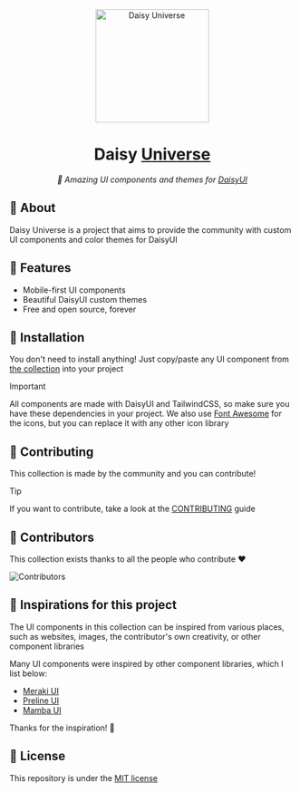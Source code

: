 <div align="center">

<img alt="Daisy Universe" width="200" src="https://raw.githubusercontent.com/willpinha/daisyuniverse/master/public/daisyuniverse.svg" />

# Daisy [Universe](https://daisyuniverse.com)

*🌌 Amazing UI components and themes for [DaisyUI](https://daisyui.com)*

</div>

## 🌌 About

Daisy Universe is a project that aims to provide the community with custom UI components and color themes for DaisyUI

## 🌌 Features

- Mobile-first UI components
- Beautiful DaisyUI custom themes
- Free and open source, forever

## 🌌 Installation

You don't need to install anything! Just copy/paste any UI component from [the collection](https://daisy.willpinha.dev) into your project

> [!IMPORTANT]
> All components are made with DaisyUI and TailwindCSS, so make sure you have these dependencies in your 
> project. We also use [Font Awesome](https://fontawesome.com) for the icons, but you can replace it 
> with any other icon library

## 🌌 Contributing

This collection is made by the community and you can contribute!

> [!TIP] 
> If you want to contribute, take a look at the [CONTRIBUTING](CONTRIBUTING.md) guide

## 🌌 Contributors

This collection exists thanks to all the people who contribute ❤️

![Contributors](https://contrib.rocks/image?repo=willpinha/daisy-collection)

## 🌌 Inspirations for this project

The UI components in this collection can be inspired from various places, such as websites, images, the contributor's own creativity, or other
component libraries

Many UI components were inspired by other component libraries, which I list below:

- [Meraki UI](https://merakiui.com/)
- [Preline UI](https://preline.co/)
- [Mamba UI](https://mambaui.com/)

Thanks for the inspiration! 🚀

## 🌌 License

This repository is under the [MIT license](LICENSE)
